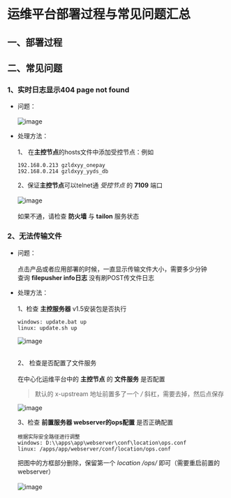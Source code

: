 # 运维平台部署过程与常见问题汇总

## 一、部署过程

## 二、常见问题
### 1、实时日志显示404 page not found
* 问题：<br><br>
![image](https://user-images.githubusercontent.com/27944125/220240070-5455f384-e0fb-4c3b-a2a3-451664baa5f0.png)

* 处理方法：<br><br>
  1、 在**主控节点**的hosts文件中添加受控节点：例如
  ```
  192.168.0.213 gzldxyy_onepay
  192.168.0.214 gzldxyy_yyds_db
  ```
  2、保证**主控节点**可以telnet通 *受控节点* 的 **7109** 端口<br><br>
  ![image](https://user-images.githubusercontent.com/27944125/220260513-cf585573-7dd1-48b7-8ee9-f3bd725b727f.png)
  <br><br>
  如果不通，请检查 **防火墙** 与 **tailon** 服务状态<br>

### 2、无法传输文件
* 问题：<br><br>
  点击产品或者应用部署的时候，一直显示传输文件大小，需要多少分钟<br>
  查询 **filepusher info日志**  没有刷POST传文件日志  <br>
  
* 处理方法：<br><br>
  1、检查 **主控服务器** v1.5安装包是否执行
    ```
    windows: update.bat up
    linux: update.sh up 
    ```
  ![image](https://user-images.githubusercontent.com/27944125/220278691-bb091853-0db8-4f2b-bd36-1b1bab360293.png) <br><br>

  2、 检查是否配置了文件服务<br><br>
    在中心化运维平台中的 **主控节点** 的 **文件服务** 是否配置
    >默认的 x-upstream 地址前置多了一个 */* 斜杠，需要去掉，然后点保存 <br>


    ![image](https://user-images.githubusercontent.com/27944125/220286151-9f0c2496-70bc-45d4-890a-e3364ddf08de.png)


  3、检查 **前置服务器 webserver的ops配置** 是否正确配置
    ```
    根据实际安全路径进行调整
    windows: D:\\apps\app\webserver\conf\location\ops.conf 
    linux: /apps/app/webserver/conf/location/ops.conf
    ```
    把图中的方框部分删除，保留第一个 *location /ops/*  即可（需要重启前置的webserver）<br><br>
    ![image](https://user-images.githubusercontent.com/27944125/220280688-4a25bbfa-b7cd-4071-8d31-9c63abc1575a.png)

  
